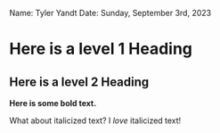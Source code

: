 Name: Tyler Yandt
Date: Sunday, September 3rd, 2023

# Here is a level 1 Heading

## Here is a level 2 Heading

**Here is some bold text.**

What about italicized text? I *love* italicized text!